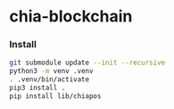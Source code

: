 # chia-blockchain

### Install

```bash
git submodule update --init --recursive
python3 -m venv .venv
. .venv/bin/activate
pip3 install .
pip install lib/chiapos
```
